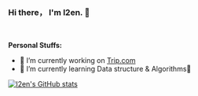 ### Hi there， I'm l2en.  👋

<br/>

**Personal Stuffs:**

- 🔭 I’m currently working on [Trip.com](https://www.ctrip.com/)
- 🌱 I’m currently learning Data structure & Algorithms🤔

[![l2en's GitHub stats](https://github-readme-stats.vercel.app/api?username=l2en)](https://github.com/anuraghazra/github-readme-stats)
